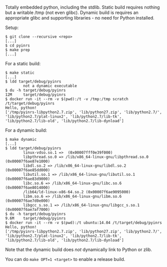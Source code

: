 Totally embedded python, including the stdlib.
Static build requires nothing but a writable /tmp (not even glibc).
Dynamic build is requires an appropriate glibc and supporting libraries - no need for Python installed.

Setup:

```
$ git clone --recursive <repo>
[...]
$ cd pyinrs
$ make prep
[...]
```

For a static build:
```
$ make static
[...]
$ ldd target/debug/pyinrs
        not a dynamic executable
$ du -h target/debug/pyinrs
12M     target/debug/pyinrs
$ docker run -it --rm -v $(pwd):/t -v /tmp:/tmp scratch /t/target/debug/pyinrs
Hello, python!
['/tmp/pyinrs-libpython2.7.zip', 'lib/python27.zip', 'lib/python2.7/', 'lib/python2.7/plat-linux2', 'lib/python2.7/lib-tk', 'lib/python2.7/lib-old', 'lib/python2.7/lib-dynload']
```

For a dynamic build:
```
$ make dynamic
[...]
$ ldd target/debug/pyinrs
        linux-vdso.so.1 =>  (0x00007fff0e39f000)
        libpthread.so.0 => /lib/x86_64-linux-gnu/libpthread.so.0 (0x00007f6ae87e1000)
        libdl.so.2 => /lib/x86_64-linux-gnu/libdl.so.2 (0x00007f6ae85dd000)
        libutil.so.1 => /lib/x86_64-linux-gnu/libutil.so.1 (0x00007f6ae83d9000)
        libc.so.6 => /lib/x86_64-linux-gnu/libc.so.6 (0x00007f6ae8014000)
        /lib64/ld-linux-x86-64.so.2 (0x00007f6ae9095000)
        libm.so.6 => /lib/x86_64-linux-gnu/libm.so.6 (0x00007f6ae7d0e000)
        libgcc_s.so.1 => /lib/x86_64-linux-gnu/libgcc_s.so.1 (0x00007f6ae7af7000)
$ du -h target/debug/pyinrs
9.6M    target/debug/pyinrs
$ docker run -it --rm -v $(pwd):/t ubuntu:14.04 /t/target/debug/pyinrs
Hello, python!
['/tmp/pyinrs-libpython2.7.zip', 'lib/python27.zip', 'lib/python2.7/', 'lib/python2.7/plat-linux2', 'lib/python2.7/lib-tk', 'lib/python2.7/lib-old', 'lib/python2.7/lib-dynload']
```

Note that the dynamic build does *not* dynamically link to Python or zlib.

You can do `make OPT=1 <target>` to enable a release build.

